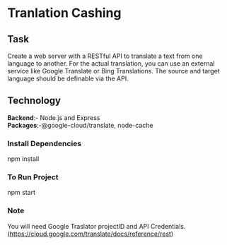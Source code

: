 # Tranlation Cashing

## Task
Create a web server with a RESTful API to translate a text from one language to
another. For the actual translation, you can use an external service like Google
Translate or Bing Translations. The source and target language should be definable
via the API.

## Technology
**Backend**:- Node.js and Express</br>
**Packages**:-@google-cloud/translate, node-cache

### Install Dependencies
npm install </br>

### To Run Project
npm start


### Note </br>
You will need Google Traslator projectID and API Credentials. 
(https://cloud.google.com/translate/docs/reference/rest)
